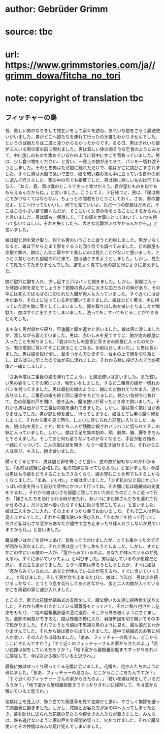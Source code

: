 # author: Gebrüder Grimm
# source: tbc
# url: https://www.grimmstories.com/ja//grimm_dowa/fitcha_no_tori
# note: copyright of translation tbc

## フィッチャーの鳥 

昔、貧しい男のなりをして物乞いをして家々を訪ね、きれいな娘をさらう魔法使いがいました。男がどこへ娘たちを連れて行ったのか誰もわかりませんでした。というのは娘たちは二度と見つからなかったからです。ある日、男はきれいな娘が三人いる男の家の前に現れました。男は貧しい体の弱そうな乞食のようにみせて、中に施しのものを集めているかのように背中にかごを背負っていました。男は、少し食べ物をください、と言い、一番上の娘が出てきて、パンを一切れ渡そうとしました。そのとき男はただ娘に触れただけで、娘はかごに跳びこまされました。すぐに男は大股で急いで去り、娘を暗い森の真ん中に立っている自分の家に運んで行きました。家の中の何でも豪華でした。男は娘に欲しいものは何でも与え、「ねえ、君、君は僕のところできっと幸せだろう。君が望むものを何でももらえるんだからね。」と言いました。こうして２，３日経つと、男は、「僕は旅にでかけなくてはならない。ちょっとの間君をひとりにしておく。さあ、家の鍵だよ。どこへ行ってもいいし、何でも見ていいよ。ただ一つの部屋はだめだ。そこはこの小さい鍵で開くんだが、そこにいくと君の命をとることにするからね。」と言いました。男は卵も一個渡して、「その卵を大事にとっておいて、いつも持って歩いてほしい。それを失くしたら、大きな災難がふりかかるんだから。」と言いました。

娘は鍵と卵を受け取り、何でも男のいうことに従うと約束しました。男がいなくなると、娘は下から上まで家をぐるっと回り何でも調べてみました。どの部屋も金銀で輝き、娘はこんなに華やかで美しいのは見たことがないと思いました。とうとう禁じられた部屋の戸に来て、娘は通りすぎようとしました。しかし、見たくて見たくてたまりませんでした。鍵をよく見ても他の鍵と同じように見えました。

娘が鍵穴に鍵を入れ、少し回すと戸はパッと開きました。しかし、部屋に入った時娘は何を見たでしょうか？部屋の真ん中に大きな血だらけの鉢があり、その中には死んでばらばらに切られた人間が何人も入っていました。すぐ近くには台木があり、その上に光っている斧が置いてありました。娘はひどく驚き、手に持っていた卵を鉢に落としてしまいました。卵を取り出し血を拭いとりましたが無駄で、血はすぐに出てきてしまいました。洗ってもこすってもとることができませんでした。

まもなく男が旅から戻り、早速鍵と卵を返せと言いました。娘は男に渡しましたが、渡しながら震えていました。男は、赤いしみを見てすぐに、娘が血の部屋に入ったことを知りました。「君はわたしの意思に背きあの部屋に入ったのだから、君の意思に背いてそこに戻ることになる。お前はおしまいだ。」と男は言いました。男は娘を投げ倒し、髪をつかんでひきずり、台木の上で頭を切り落とし、ばらばらに切ったので血が床に流れました。それから鉢に投げ入れて他の死体と一緒にしました。

「さあ今度は二番目の娘を連れてこよう。」と魔法使いは言いました。また貧しい男の姿をしてその家にいき、物乞いをしました。すると二番目の娘が一切れのパンを持ってきました。男は最初の娘のように、娘にただ触れてつかまえ、連れ去りました。二番目の娘も姉と同じ運命をたどりました。見たい気持ちに負けて、血の部屋の戸を開け、覗き込み、魔法使いが戻ったとき命で償いました。それから男は出かけて三番目の娘を連れてきました。しかし、娘は賢く抜け目がありませんでした。男が鍵と卵を渡し、行ってしまうと、娘はとても用心深く卵をしまって、それから家を見て回り、しまいに禁じられた部屋に入りました。ああ、娘は何を見たことか。姉たち二人が残酷に殺されバラバラに切られてそこの鉢に入っていました。しかし、娘は手足を集め始め、頭、胴体、腕、脚をきちんとそろえました。そしてあと何も足りないものがなくなると、手足が動き始め、一緒にくっついて、二人の娘は目を開き、もう一度生き返りました。それから三人は喜び、キスし、抱き合いました。

帰ってくるとすぐ、男は鍵と卵を寄こせと言い、血の跡が何もないのがわかると、「お前は試験に合格した。私の花嫁になってもらおう。」と言いました。今度は男はもう娘をどうすることもできなくなり、娘の望むことを何でもするしかなくなりました。「まあ、いいわ。」と娘は言いました。「まず私の父と母にかごいっぱいの金を持って自分で背中にかついで行ってね。その間に私は結婚式の支度をするわ。」それから娘は小さな部屋に隠しておいた姉たちのところに走って行き、「姉さんたちを助けられる時が来たわ。あいつにまた姉さんたちを連れて行かせるのよ。だけど家へ着いたらすぐ私に助けを寄こしてよ。」と言いました。娘は二人をかごに入れ、その上をすっかり金でおおいました。それで二人は何も見えませんでした。それから魔法使いを呼び入れ、「さあかごを持って行って。だけど私は小さな窓からあなたが途中で立ち止まったり休んだりしないか見ていますからね。」と言いました。

魔法使いはかごを背中にあげ、背負ってでかけましたが、とても重かったので汗が顔から流れました。それで男は座って少し休もうとしました。しかし、すぐにかごの中にいる娘の一人が、「窓からみているのよ。あなたが休んでいるのが見えるわ。すぐに歩いていってよ。」と叫びました。男は話しているのが花嫁だと思い、また立ちあがりました。もう一度男は座ろうとしましたが、すぐに娘は「窓からみているのよ。あなたが休んでいるのが見えるわ。すぐに歩いていってよ。」と叫びました。そして男が立ち止まるたびに、娘はこう叫び、男は歩き続けるしかなく、とうとう息を切らしてあえぎながら、金と二人の娘が入っているかごを両親の家に運び入れました。

ところで、家では花嫁が結婚式の支度をして、魔法使いの友達に招待状を送りました。それから歯をむきだしている頭蓋骨をとってきて、それに飾り付けをし花束をもたせ、二階の屋根裏部屋の窓に運び、そこから外を覗くようにさせました。全部の用意ができると、娘は蜂蜜の樽に入り、羽根布団を切り開いてその中で転がりました。それでとうとう娘は不思議な鳥のように見え、誰も娘だとわかりませんでした。それから娘は家から出ていきました。途中で結婚式のお客に何人か会い、その人たちは尋ねました。「ああ、フィッチャーの鳥さん、どこからここにきたんですか？」「すぐ近くのフィッチャーさんの家からきたのよ。」「若い花嫁は何をしているだろうか？」「地下室から屋根裏部屋まですっかりきれいに掃除して、今は窓から覗いていると思うわ。」

最後に娘はゆっくり戻ってくる花婿に会いました。花婿も、他の人たちのように尋ねました。「ああ、フィッチャーの鳥さん、どこからここにきたんですか？」「すぐ近くのフィッチャーさんの家からきたのよ。」「若い花嫁は何をしているだろうか？」「地下室から屋根裏部屋まですっかりきれいに掃除して、今は窓から覗いていると思うわ。」

花婿は上を見上げ、飾り立てた頭蓋骨を見て花嫁だと思い、やさしく挨拶を送って頭蓋骨に頷きました。しかし、花婿とお客たちが家の中へ入ってしまったとき、娘を助けに送られた花嫁の兄たちや親せきの人たちが着きました。みんなは、誰も逃げないように家の戸を全部閉め切って、火をつけました。それで魔法使いとその仲間はみんな焼け死んでしまいました。
